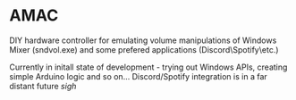 # AMAC
DIY hardware controller for emulating volume manipulations of Windows Mixer (sndvol.exe) and some prefered applications (Discord\Spotify\etc.)

Currently in initall state of development - trying out Windows APIs, creating simple Arduino logic and so on... 
Discord/Spotify integration is in a far distant future *sigh*
